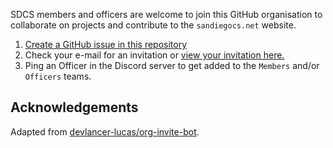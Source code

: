 SDCS members and officers are welcome to join this GitHub organisation to
collaborate on projects and contribute to the `sandiegocs.net` website.

1. [Create a GitHub issue in this repository](https://github.com/sandiegocs/add-to-gh/issues/new)
2. Check your e-mail for an invitation or [view your invitation here.]()
3. Ping an Officer in the Discord server to get added to the `Members` and/or `Officers` teams. 

## Acknowledgements
Adapted from [devlancer-lucas/org-invite-bot](https://github.com/devlancer-lucas/org-invite-bot).
